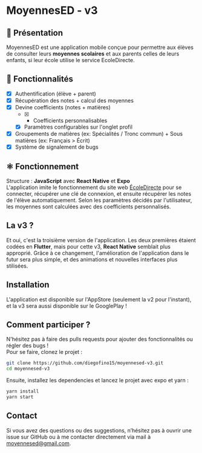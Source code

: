 # MoyennesED - v3

## 📖 Présentation
MoyennesED est une application mobile conçue pour permettre aux élèves de consulter leurs **moyennes scolaires** et aux parents celles de leurs enfants, si leur école utilise le service EcoleDirecte.

## 🚀 Fonctionnalités
- [x] Authentification (élève + parent)
- [x] Récupération des notes + calcul des moyennes
- [x] Devine coefficients (notes + matières)
  - [x] + Coefficients personnalisables
  - [x] Paramètres configurables sur l'onglet profil
- [x] Groupements de matières (ex: Spécialités / Tronc commun) + Sous matières (ex: Français > Écrit)
- [x] Système de signalement de bugs

## ⚛️ Fonctionnement
Structure : **JavaScript** avec **React Native** et **Expo**  
L'application imite le fonctionnement du site web [ÉcoleDirecte](https://www.ecoledirecte.com) pour se connecter, récupérer une clé de connexion, et ensuite récupérer les notes de l'élève automatiquement. Selon les paramètres décidés par l'utilisateur, les moyennes sont calculées avec des coefficients personnalisés.

## La v3 ?
Et oui, c'est la troisième version de l'application. Les deux premières étaient codées en **Flutter**, mais pour cette v3, **React Native** semblait plus approprié. Grâce à ce changement, l'amélioration de l'application dans le futur sera plus simple, et des animations et nouvelles interfaces plus stilisées.

## Installation
L'application est disponible sur l'AppStore (seulement la v2 pour l'instant), et la v3 sera aussi disponible sur le GooglePlay !

## Comment participer ?
N'hésitez pas à faire des pulls requests pour ajouter des fonctionnalités ou régler des bugs !  
Pour se faire, clonez le projet :
```bash
git clone https://github.com/diegofino15/moyennesed-v3.git
cd moyennesed-v3
```
Ensuite, installez les dependencies et lancez le projet avec expo et yarn :
```bash
yarn install
yarn start
```

## Contact
Si vous avez des questions ou des suggestions, n’hésitez pas à ouvrir une issue sur GitHub ou à me contacter directement via mail à moyennesed@gmail.com.
